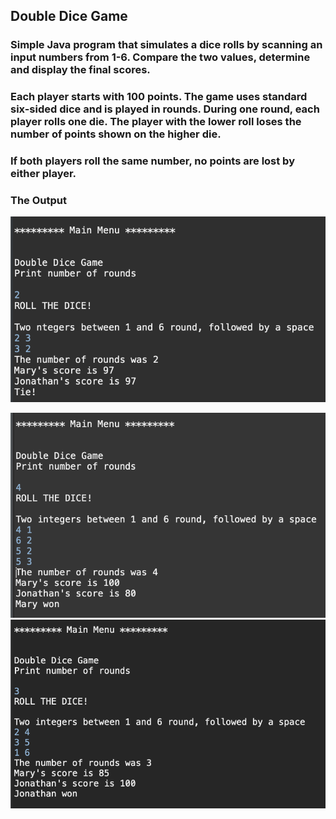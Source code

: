 ## Double Dice Game


### Simple Java program that simulates a dice rolls by scanning an input numbers from 1-6. Compare the two values, determine and display the final scores.
### Each player starts with 100 points. The game uses standard six-sided dice and is played in rounds. During one round, each player rolls one die. The player with the lower roll loses the number of points shown on the higher die.
### If both players roll the same number, no points are lost by either player.



### The Output
![Screenshot 1](https://github.com/IrinaSerova/DoubleDiceGame/blob/master/images/ScreenShot1.png)



![Screenshot 2](https://github.com/IrinaSerova/DoubleDiceGame/blob/master/images/ScreenShot2.png)
![Screenshot 3](https://github.com/IrinaSerova/DoubleDiceGame/blob/master/images/ScreenShot3.png)